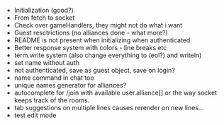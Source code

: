 - Initialization (good?)
- From fetch to socket
- Check over gameHandlers, they might not do what i want
- Guest resctrictions (no alliances done - what more?)
- README is not present when initializing when authenticated
- Better response system with colors - line breaks etc
- term.write system (also change everything to (eol?) and writeln)
- set name without auth
- not authenticated, save as guest object, save on login?
- name command in chat too
- unique names generator for alliances?
- autocomplete for /join with available user.alliance[] or the way socket keeps track of the rooms.
- tab suggestions on multiple lines causes rerender on new lines...
- test edit mode

